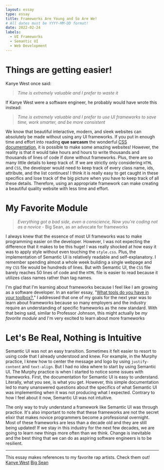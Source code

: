 ```yaml
---
layout: essay
type: essay
title: Frameworks Are Young and So Are We!
# All dates must be YYYY-MM-DD format!
date: 2022-02-24
labels:
  - UI Frameworks
  - Semantic UI
  - Web Development
---
```

# Things are getting easier!
Kanye West once said:

> _Time is extremely valuable and I prefer to waste it_

If Kanye West were a software engineer, he probably would have wrote this instead:

> _Time is extremely valuable and I prefer to use UI frameworks to save time, work smarter, and be more consistent_

We know that beautiful interactive, modern, and sleek websites can absolutely be made without using any UI frameworks. If you put in enough time and effort into reading ****que sarcasm**** the wonderful [CSS documentation], it is possible to make some amazing websites! However, the reality is that it would take hours and hours to write thousands and thousands of lines of code if done without frameworks. Plus, there are so many little details to keep track of. If we are strictly only considering `HTML` and `CSS`, the developer would need to keep track of every class name, ids, attribute, and the list continues! I think it is really easy to get caught in these specifics and lose track of the big picture when you have to keep track of all these details. Therefore, using an appropriate framework can make creating a beautiful quality website with less time and effort.

# My Favorite Module
> _Everything got a bad side, even a conscience, Now you're coding not as a novice_ - Big Sean, as an advocate for frameworks

I always knew that the essence of most UI frameworks was to make programming easier on the developer. However, I was not expecting the difference that it makes to be this huge!  I was really shocked at how easy it was to apply style without even touching the `style.css`. Plus, the implementation of Semantic UI is relatively readable and self-explanatory. I remember spending almost a whole week building a single webpage and my `CSS` file would be hundreds of lines. But with Semantic UI, the `CSS` file barely reaches 50 lines of code and the `HTML` file is easier to read because it utilizes class names rather than tag names.

I'm glad that I'm learning about frameworks because I feel like I am growing as a software developer. In an earlier essay, "[What tools do you have in your toolbox?]," I addressed that one of my goals for the next year was to learn about frameworks because so many employers and the industry require an understanding of specific frameworks as the new standard. With that being said, similar to Professor Johnson, this might actually be *my favorite module* and I'm very excited to learn about more frameworks 

# Let's Be Real, Nothing is Intuitive

Semantic UI was not an easy transition. Sometimes it felt easier to resort to using code that I already understood and knew. For example, in the Murphy practice, I knew how to center the message and logo by using `justify-content` and `text-align`. But I had no idea where to start by using Semantic UI. The Murphy practice is when I started to notice some issues with frameworks. First, the documentation for Semantic UI is easy to understand. Literally, what you see, is what you get. However, this simple documentation led to many unanswered questions about the specifics of what Semantic UI was implementing when it was not producing what I expected. Contrary to how I feel about it now, Semantic UI was not intuitive.

The only way to truly understand a framework like Semantic UI was through practice. It's also important to note that these frameworks are not the secret elixir that makes novice programmers become a professional overnight. Most of these frameworks are less than a decade old and they are still being updated! If we stay in this industry for the next few decades, we are going to learn new things more often than we think. Change is inevitable and the best thing that we can do as aspiring software engineers is to be resilient.

------
This essay makes references to my favorite rap artists. Check them out!
[Kanye West]
[Big Sean]

[CSS documentation]: https://developer.mozilla.org/en-US/docs/Web/CSS/Reference
[What tools do you have in your toolbox?]: https://michnotmeesh.github.io/essays/toolbox.html
[Kanye West]: https://www.youtube.com/watch?v=TrQ7w1bdNvY
[Big Sean]: https://www.youtube.com/watch?v=cZaJYDPY-YQ
